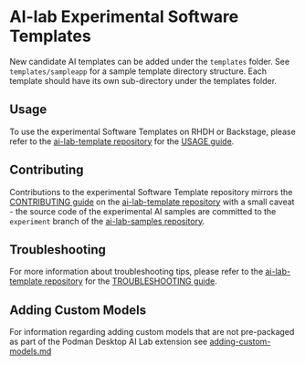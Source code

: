 #  AI-lab Experimental Software Templates

New candidate AI templates can be added under the `templates` folder. See `templates/sampleapp` for a sample template directory structure. Each template should have its own sub-directory under the templates folder.

## Usage

To use the experimental Software Templates on RHDH or Backstage, please refer to the [ai-lab-template repository](https://github.com/redhat-ai-dev/ai-lab-template) for the [USAGE guide](https://github.com/redhat-ai-dev/ai-lab-template/blob/main/docs/USAGE.md).

 
## Contributing

Contributions to the experimental Software Template repository mirrors the [CONTRIBUTING guide](https://github.com/redhat-ai-dev/ai-lab-template/blob/main/docs/CONTRIBUTING.md) on the [ai-lab-template repository](https://github.com/redhat-ai-dev/ai-lab-template) with a small caveat - the source code of the experimental AI samples are committed to the `experiment` branch of the [ai-lab-samples repository](https://github.com/redhat-ai-dev/ai-lab-samples/tree/experiment).

## Troubleshooting

For more information about troubleshooting tips, please refer to the [ai-lab-template repository](https://github.com/redhat-ai-dev/ai-lab-template) for the [TROUBLESHOOTING guide](https://github.com/redhat-ai-dev/ai-lab-template/blob/main/docs/TROUBLESHOOTING.md).

## Adding Custom Models

For information regarding adding custom models that are not pre-packaged as part of the Podman Desktop AI Lab extension see [adding-custom-models.md](./docs/adding-custom-models.md)
